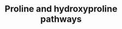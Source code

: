 ---
annotations:
- id: DOID:0080542
  parent: genetic disease
  type: Disease Ontology
  value: hyperprolinemia type 1
- id: PW:0001931
  parent: disease pathway
  type: Pathway Ontology
  value: hyperprolinemia type I pathway
- id: DOID:0080541
  parent: genetic disease
  type: Disease Ontology
  value: hyperprolinemia
- id: PW:0000050
  parent: classic metabolic pathway
  type: Pathway Ontology
  value: arginine and proline metabolic pathway
- id: DOID:0111540
  parent: genetic disease
  type: Disease Ontology
  value: prolidase deficiency
- id: PW:0002181
  parent: disease pathway
  type: Pathway Ontology
  value: prolidase deficiency pathway
- id: DOID:0080543
  parent: genetic disease
  type: Disease Ontology
  value: hyperprolinemia type 2
- id: PW:0002019
  parent: disease pathway
  type: Pathway Ontology
  value: glutathione synthase deficiency pathway
- id: PW:0001932
  parent: disease pathway
  type: Pathway Ontology
  value: hyperprolinemia type II pathway
- id: PW:0001079
  parent: classic metabolic pathway
  type: Pathway Ontology
  value: proline metabolic pathway
authors:
- DeSl
- Egonw
- Eweitz
- Finterly
- Fehrhart
description: There are three disease tyes affecting proine metabolism. 1. Affecting
  catabolism of proline (e.g. hyperprolinemia type I and type II); 2. Affecting synthesis
  of proline (e.g. P5CS- and P5CR-deficiencies); 3. Accumulation of proline-containing
  peptides (e.g. prolidase deficiency).  This pathway was inspired by Chapter 5 (edition
  4) of the book of Blau (ISBN 3642403360 (978-3642403361)), Fig. 5.4.
last-edited: 2021-11-30
organisms:
- Homo sapiens
redirect_from:
- /index.php/Pathway:WP5026
- /instance/WP5026
revision: null
schema-jsonld:
- '@context': https://schema.org/
  '@id': https://wikipathways.github.io/pathways/WP5026.html
  '@type': Dataset
  creator:
    '@type': Organization
    name: WikiPathways
  description: There are three disease tyes affecting proine metabolism. 1. Affecting
    catabolism of proline (e.g. hyperprolinemia type I and type II); 2. Affecting
    synthesis of proline (e.g. P5CS- and P5CR-deficiencies); 3. Accumulation of proline-containing
    peptides (e.g. prolidase deficiency).  This pathway was inspired by Chapter 5
    (edition 4) of the book of Blau (ISBN 3642403360 (978-3642403361)), Fig. 5.4.
  keywords:
  - 5-carboxylate
  - ALDH4A1
  - ASA
  - FAD
  - FADH2
  - H+
  - NAD+
  - NADP
  - NADPH
  - NH3
  - OAT
  - OH-proline
  - P5C
  - P5CR
  - P5CS
  - PEPD
  - PRODH
  - X-OH-proline
  - X-proline
  - alanyl-proline
  - arginine
  - citrulline
  - collagen
  - delta1-pyrroline-3-hydroxy-
  - gamma-glutamyl-P
  - glutamate
  - glutamic
  - glutamic-semialdehyde
  - glycyl-proline
  - ornithine
  - proline
  license: CC0
  name: Proline and hydroxyproline pathways
seo: CreativeWork
title: Proline and hydroxyproline pathways
wpid: WP5026
---